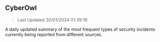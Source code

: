 ## CyberOwl 
> Last Updated 30/01/2024 01:39:18 


A daily updated summary of the most frequent types of security incidents currently being reported from different sources.

